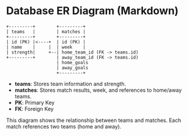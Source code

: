 # Database ER Diagram (Markdown)

```
+---------+        +---------+
| teams   |        | matches |
+---------+        +---------+
| id (PK) |<----+  | id (PK) |
| name    |     |  | week    |
| strength|     +--| home_team_id (FK -> teams.id)
+---------+        | away_team_id (FK -> teams.id)
                   | home_goals
                   | away_goals
                   +---------+
```

- **teams**: Stores team information and strength.
- **matches**: Stores match results, week, and references to home/away teams.
- **PK**: Primary Key
- **FK**: Foreign Key

This diagram shows the relationship between teams and matches. Each match references two teams (home and away).
